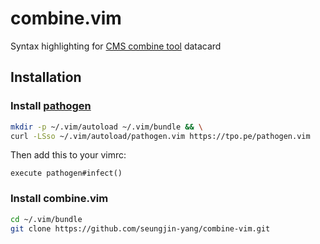# combine.vim
Syntax highlighting for [CMS combine tool](https://github.com/cms-analysis/HiggsAnalysis-CombinedLimit/tree/master) datacard

## Installation
### Install [pathogen](https://github.com/tpope/vim-pathogen#installation)
```bash
mkdir -p ~/.vim/autoload ~/.vim/bundle && \
curl -LSso ~/.vim/autoload/pathogen.vim https://tpo.pe/pathogen.vim
```

Then add this to your vimrc:
```vim
execute pathogen#infect()
```

### Install combine.vim
```bash
cd ~/.vim/bundle
git clone https://github.com/seungjin-yang/combine-vim.git
```
